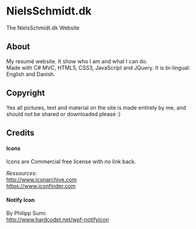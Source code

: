 # NielsSchmidt.dk
The NielsSchmidt.dk Website

## About
My resumé website. It show who I am and what I can do.  
Made with C# MVC, HTML5, CSS3, JavaScript and JQuery.
It is bi-lingual: English and Danish.

## Copyright
Yes all pictures, text and material on the site is made entirely by me, and should not be shared or downloaded please :)

## Credits
#### Icons
Icons are Commercial free license with no link back.

*Ressources*:  
http://www.iconarchive.com  
https://www.iconfinder.com  

#### Notify Icon
By Philipp Sumi:  
http://www.hardcodet.net/wpf-notifyicon
